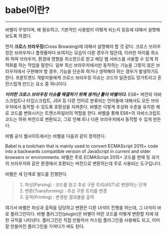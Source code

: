 # babel이란?

---

바벨이 무엇이며, 왜 필요하고, 기본적인 사용법이 어떻게 되는지 등등에 대해서 설명해 보도록 하겠다.

먼저 **크로스 브라우징**(Cross Browsing)에 대해서 설명해야 할 것 같다. 크로스 브라우징은 브라우저나 플랫폼마다 보여지는 모습이 다른 경우가 많은데, 이러한 차이를 최소화 하여 브라우저, 환경에 영향을 최소한으로 받고 해당 웹 서비스를 사용할 수 있게 최적화를 하는 작업을 말한다. 일부 최신 브라우저에서만 동작하는 기능을 그렇지 않은 브라우저에서 구현해야 할 경우, 기능을 단순화 하거나 생략해야 하는 경우가 발생하기도 한다. 프론트엔드 개발자들에게 크로스 브라우징 이슈는 코드의 일관성도 망가트리고 혼란스럽게 만드는 요소 중 하나이다.

**_이러한 크로스 브라우징 이슈를 해결하기 위해 생겨난 툴이 바벨이다._** ES6+ 버전의 자바스크립트나 타입스크립트, JSX 등 다른 언어로 분류되는 언어들에 대해서도 모든 브라우저에서 동작할 수 있도록 호환성을 지켜준다. 바벨은 이렇게 추상화 수준을 유지한 채로 코드를 변화시키는 트랜스파일러의 역할을 한다.
바벨을 통해 ES6+의 자바스크립트 코드는 하위 버전으로 변환되고, 그로 인해 IE나 다른 브라우저에서 동작할 수 있게 만든다.

바벨 공식 웹사이트에서는 바벨을 다음과 같이 정의한다.

Babel is a toolchain that is mainly used to convert ECMAScript 2015+ code into a backwards compatible version of JavaScript in current and older browsers or environments. 바벨은 주로 ECMAScript 2015+ 코드를 현재 및 과거의 브라우저와 같은 환경에서 호환되는 버전으로 변환하는데 주로 사용되는 도구입니다.

바벨은 세 단계로 빌드를 진행한다.

> 1. 파싱(Parsing) : 코드를 읽고 추상 구문 트리(AST)로 변환하는 단계
> 2. 변환(Transforming) : 추상 구문 트리를 변경
> 3. 출력(Printing) : 변경된 결과물을 출력

여기서 바벨은 파싱과 출력을 담당하고 변환은 다른 녀석이 진행을 하는데, 그 녀석이 바로 플러그인이다. 바벨 플러그인(plugin)은 바벨이 어떤 코드를 어떻게 변환할 지에 대한 규칙을 나타낸다. 플러그인은 직접 만들어서 커스텀 플러그인을 사용해도 되고, 이미 잘 만들어진 플러그인을 가져다가 써도 된다.
